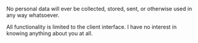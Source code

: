 No personal data will ever be collected, stored, sent, or otherwise used in any way whatsoever.

All functionality is limited to the client interface. I have no interest in knowing anything about you at all.
